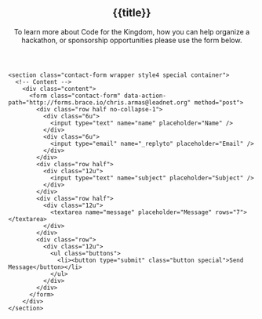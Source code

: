 <article id="contact">
  <header class="special container">
    <span class="icon fa-envelope"></span>
    <h2>{{title}}</h2>
    <p>To learn more about Code for the Kingdom, how you can help organize a hackathon, or sponsorship opportunities please use the form below.</p>
  </header>

  <!-- One -->
    <section class="contact-form wrapper style4 special container">
      <!-- Content -->
        <div class="content">
          <form class="contact-form" data-action-path="http://forms.brace.io/chris.armas@leadnet.org" method="post">
            <div class="row half no-collapse-1">
              <div class="6u">
                <input type="text" name="name" placeholder="Name" />
              </div>
              <div class="6u">
                <input type="email" name="_replyto" placeholder="Email" />
              </div>
            </div>
            <div class="row half">
              <div class="12u">
                <input type="text" name="subject" placeholder="Subject" />
              </div>
            </div>
            <div class="row half">
              <div class="12u">
                <textarea name="message" placeholder="Message" rows="7"></textarea>
              </div>
            </div>
            <div class="row">
              <div class="12u">
                <ul class="buttons">
                  <li><button type="submit" class="button special">Send Message</button></li>
                </ul>
              </div>
            </div>
          </form>
        </div>
    </section>
</article>
